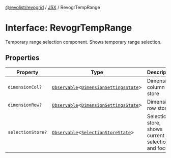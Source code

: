 [@revolist/revogrid](README.md) / [JSX](Namespace.JSX.md) / RevogrTempRange

# Interface: RevogrTempRange

Temporary range selection component. Shows temporary range selection.

## Properties

| Property | Type | Description | Defined in |
| ------ | ------ | ------ | ------ |
| `dimensionCol?` | [`Observable`](TypeAlias.Observable.md)\<[`DimensionSettingsState`](Interface.DimensionSettingsState.md)\> | Dimension column store | [src/components.d.ts:2249](https://github.com/revolist/revogrid/blob/6916c62aedeba77f36804fdc386f78e588e18412/src/components.d.ts#L2249) |
| `dimensionRow?` | [`Observable`](TypeAlias.Observable.md)\<[`DimensionSettingsState`](Interface.DimensionSettingsState.md)\> | Dimension row store | [src/components.d.ts:2253](https://github.com/revolist/revogrid/blob/6916c62aedeba77f36804fdc386f78e588e18412/src/components.d.ts#L2253) |
| `selectionStore?` | [`Observable`](TypeAlias.Observable.md)\<[`SelectionStoreState`](TypeAlias.SelectionStoreState.md)\> | Selection store, shows current selection and focus | [src/components.d.ts:2257](https://github.com/revolist/revogrid/blob/6916c62aedeba77f36804fdc386f78e588e18412/src/components.d.ts#L2257) |
